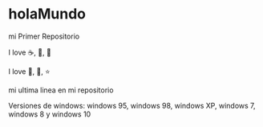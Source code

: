 # holaMundo

mi Primer Repositorio

I love :coffee:, :icecream:, :pizza:

I love :book:, :dog:, :star:

mi ultima linea en mi repositorio

Versiones de windows: windows 95, windows 98, windows XP, windows 7, windows 8 y windows 10
